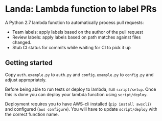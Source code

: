 Landa: Lambda function to label PRs
===================================

A Python 2.7 lambda function to automatically process pull requests:
 - Team labels: apply labels based on the author of the pull request
 - Review labels: apply labels based on path matches against files changed.
 - Stub CI status for commits while waiting for CI to pick it up

## Getting started

Copy `auth.example.py` to `auth.py` and `config.example.py` to `config.py` and adjust appropriately.

Before being able to run tests or deploy to lambda, run `script/setup`. Once this is done you can deploy your lambda function using `script/deploy`.

Deployment requires you to have AWS-cli installed (`pip install awscli`) and configured (`aws configure`). You will have to update `script/deploy` with the correct function name.

